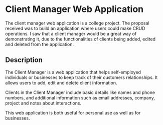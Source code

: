 # Client Manager Web Application

The client manager web application is a college project.
The proposal received was to build an application where users could make CRUD operations. I saw that a client manager would be a great way of demonstrating it, due to the functionalities of clients being added, edited and deleted from the application.

## Description

The Client Manager is a web application that helps self-employed individuals or businesses to keep track of their customers relationships. It allows users to add, edit and delete client information.

Clients in the Client Manager include basic details like names and phone numbers, and additional information such as email addresses, company, project and notes about interactions.

This web application is both useful for personal use as well as for businesses.
